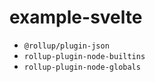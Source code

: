 # example-svelte

- `@rollup/plugin-json`
- `rollup-plugin-node-builtins`
- `rollup-plugin-node-globals`
